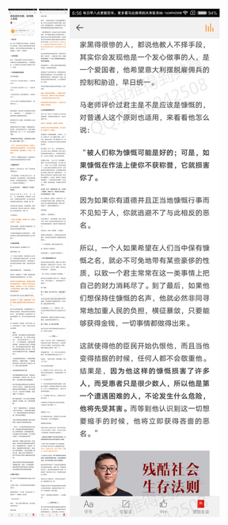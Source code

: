 ![](../../images/2017年06月/GX0613鸽派进阶攻略：如何跟人谈钱.jpg)
![](../../images/2017年06月/GX0613鸽派进阶攻略：如何跟人谈钱2.jpg)
![](../../images/2017年06月/GX0613鸽派进阶攻略：如何跟人谈钱3.jpg)
